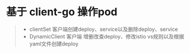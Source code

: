 # 基于 client-go 操作pod
> * clientSet 客户端创建deploy、service以及删除deploy、service
> * DynamicClient 客户端 增删改查deploy、修改istio vs规则以及根据yaml文件创建deploy